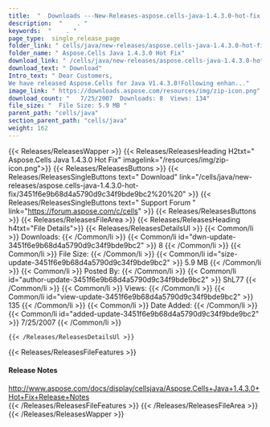 ```yaml
---
title:  "  Downloads ---New-Releases-aspose.cells-java-1.4.3.0-hot-fix . " 
description:  "    . " 
keywords:  "    . " 
page_type:  single_release_page
folder_link: " cells/java/new-releases/aspose.cells-java-1.4.3.0-hot-fix/"
folder_name: " Aspose.Cells Java 1.4.3.0 Hot Fix"
download_link: " /cells/java/new-releases/aspose.cells-java-1.4.3.0-hot-fix/3451f6e9b68d4a5790d9c34f9bde9bc2"
download_text: " Download"
Intro_text: " Dear Customers,
We have released Aspose.Cells for Java V1.4.3.0!Following enhan..."
image_link: " https://downloads.aspose.com/resources/img/zip-icon.png"
download_count: "   7/25/2007  Downloads: 8  Views: 134"
file_size: "  File Size: 5.9 MB "
parent_path: "cells/java"
section_parent_path: "cells/java"
weight: 162 
---
```


{{< Releases/ReleasesWapper >}}
  {{< Releases/ReleasesHeading H2txt=" Aspose.Cells Java 1.4.3.0 Hot Fix" imagelink="/resources/img/zip-icon.png">}}
  {{< Releases/ReleasesButtons >}}
    {{< Releases/ReleasesSingleButtons text=" Download" link="/cells/java/new-releases/aspose.cells-java-1.4.3.0-hot-fix/3451f6e9b68d4a5790d9c34f9bde9bc2%20%20" >}}
    {{< Releases/ReleasesSingleButtons text=" Support Forum " link="https://forum.aspose.com/c/cells" >}}
  {{< Releases/ReleasesButtons >}}
  {{< Releases/ReleasesFileArea >}}
    {{< Releases/ReleasesHeading h4txt="File Details">}}
    {{< Releases/ReleasesDetailsUl >}}
            {{< Common/li  >}} Downloads: {{< /Common/li >}} 
      {{< Common/li id="dwn-update-3451f6e9b68d4a5790d9c34f9bde9bc2" >}} 8 {{< /Common/li >}} 
      {{< Common/li  >}} File Size: {{< /Common/li >}} 
      {{< Common/li id="size-update-3451f6e9b68d4a5790d9c34f9bde9bc2" >}} 5.9 MB {{< /Common/li >}} 
      {{< Common/li  >}} Posted By: {{< /Common/li >}} 
      {{< Common/li id="author-update-3451f6e9b68d4a5790d9c34f9bde9bc2" >}} ShL77 {{< /Common/li >}} 
      {{< Common/li  >}} Views: {{< /Common/li >}} 
      {{< Common/li id="view-update-3451f6e9b68d4a5790d9c34f9bde9bc2" >}} 135 {{< /Common/li >}} 
      {{< Common/li  >}} Date Added: {{< /Common/li >}} 
      {{< Common/li id="added-update-3451f6e9b68d4a5790d9c34f9bde9bc2" >}} 7/25/2007 {{< /Common/li >}} 

    {{< /Releases/ReleasesDetailsUl >}}

  {{< Releases/ReleasesFileFeatures >}}
      <h4>Release Notes</h4><div><a href="http://www.aspose.com/docs/display/cellsjava/Aspose.Cells+Java+1.4.3.0+Hot+Fix+Release+Notes">http://www.aspose.com/docs/display/cellsjava/Aspose.Cells+Java+1.4.3.0+Hot+Fix+Release+Notes</a></div>
  {{< /Releases/ReleasesFileFeatures >}}
 {{< /Releases/ReleasesFileArea >}}
{{< /Releases/ReleasesWapper >}}


